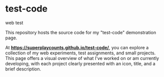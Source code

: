 # test-code

web test

This repository hosts the source code for my "test-code" demonstration page.

At **https://superplaycounts.github.io/test-code/**, you can explore a collection of my web experiments, test assignments, and small projects. This page offers a visual overview of what I've worked on or am currently developing, with each project clearly presented with an icon, title, and a brief description.
